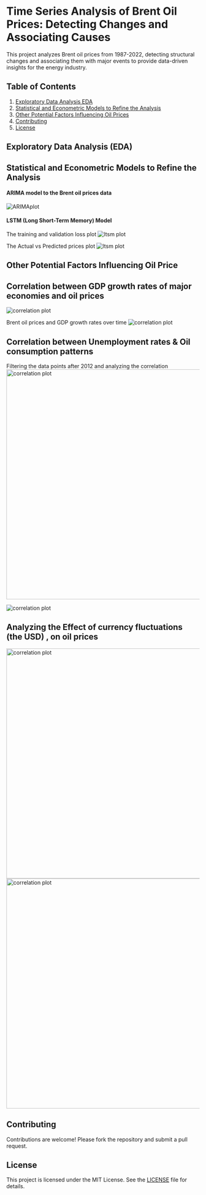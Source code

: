 # Time Series Analysis of Brent Oil Prices: Detecting Changes and Associating Causes

This project analyzes Brent oil prices from 1987-2022, detecting structural changes and associating them with major events to provide data-driven insights for the energy industry.

## Table of Contents

1. [Exploratory Data Analysis EDA](#exploratory-data-analysis-eda)
2. [Statistical and Econometric Models to Refine the Analysis](#statistical-and-econometric-models-to-refine-the-analysis)
3. [Other Potential Factors Influencing Oil Prices](#other-potential-factors-influencing-oil-prices)
4. [Contributing](#contributing)
5. [License](#license)

## Exploratory Data Analysis (EDA)

## Statistical and Econometric Models to Refine the Analysis

#### ARIMA model to the Brent oil prices data

<img src="https://github.com/Daniel-Andarge/AiML-brent-oil-price-analysis/blob/main/assets/model/ARIMAModelResiduals.png" alt="ARIMAplot" />

#### LSTM (Long Short-Term Memory) Model

The training and validation loss plot
<img src="https://github.com/Daniel-Andarge/AiML-brent-oil-price-analysis/blob/main/assets/model/ltsm_loss_plot.png" alt="ltsm plot" />

The Actual vs Predicted prices plot
<img src="https://github.com/Daniel-Andarge/AiML-brent-oil-price-analysis/blob/main/assets/model/actual_vs_pridiction_plot.png" alt="ltsm plot"/>

## Other Potential Factors Influencing Oil Price

## Correlation between GDP growth rates of major economies and oil prices

<img src="https://github.com/Daniel-Andarge/AiML-brent-oil-price-analysis/blob/main/assets/eda/corre_btn_gdp_and_oil.png" alt="correlation plot" />

Brent oil prices and GDP growth rates over time
<img src="https://github.com/Daniel-Andarge/AiML-brent-oil-price-analysis/blob/main/assets/eda/brent_oil_gdp_over_time.png" alt="correlation plot" />

## Correlation between Unemployment rates & Oil consumption patterns

Filtering the data points after 2012 and analyzing the correlation
<img src="https://github.com/Daniel-Andarge/AiML-brent-oil-price-analysis/blob/main/assets/eda/corr_matrix3_2012.png" alt="correlation plot" width="600"/>

<img src="https://github.com/Daniel-Andarge/AiML-brent-oil-price-analysis/blob/main/assets/eda/umemp_vs_oil_time_2012.png" alt="correlation plot" />

## Analyzing the Effect of currency fluctuations (the USD) , on oil prices

<img src="https://github.com/Daniel-Andarge/AiML-brent-oil-price-analysis/blob/main/assets/eda/corr_matrix4_usd.png" alt="correlation plot" width="600"/>

<img src="https://github.com/Daniel-Andarge/AiML-brent-oil-price-analysis/blob/main/assets/eda/usd_oil_price_time.png" alt="correlation plot" width="600"/>

## Contributing

Contributions are welcome! Please fork the repository and submit a pull request.

## License

This project is licensed under the MIT License. See the [LICENSE](LICENSE) file for details.
